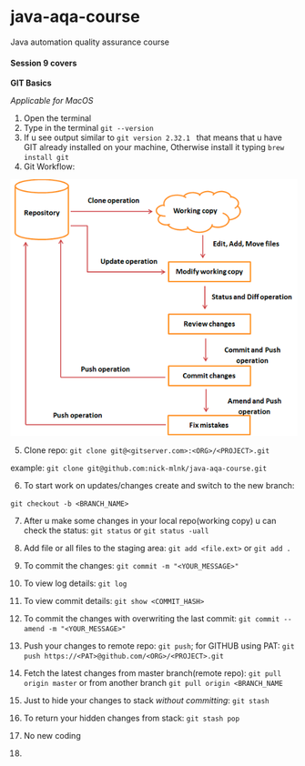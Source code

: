 # java-aqa-course

Java automation quality assurance course

#### Session 9 covers

**GIT Basics**

_Applicable for MacOS_
1. Open the terminal
2. Type in the terminal `git --version`
3. If u see output similar to `git version 2.32.1 `
   that means that u have GIT already installed on your machine, Otherwise
   install it typing `brew install git`
4. Git Workflow:

![git-workflow.png](resources/git-workflow.png)

5. Clone repo:
   `git clone git@<gitserver.com>:<ORG>/<PROJECT>.git`

example:
`git clone git@github.com:nick-mlnk/java-aqa-course.git`

6. To start work on updates/changes create and switch to the new branch:

`git checkout -b <BRANCH_NAME>`

7. After u make some changes in your local repo(working copy) u can check the status:
`git status` or `git status -uall`

8. Add file or all files to the staging area:
`git add <file.ext>` or `git add .`
9. To commit the changes:
`git commit -m "<YOUR_MESSAGE>"`
10. To view log details:
`git log`
11. To view commit details:
`git show <COMMIT_HASH>`
12. To commit the changes with overwriting the last commit:
`git commit --amend -m "<YOUR_MESSAGE>"`
13. Push your changes to remote repo:
`git push`; for GITHUB using PAT: `git push https://<PAT>@github.com/<ORG>/<PROJECT>.git`
14. Fetch the latest changes from master branch(remote repo):
`git pull origin master` or from another branch `git pull origin <BRANCH_NAME`
15. Just to hide your changes to stack _without committing_:
`git stash`
16. To return your hidden changes from stack:
`git stash pop`
17. No new coding 
18. 
